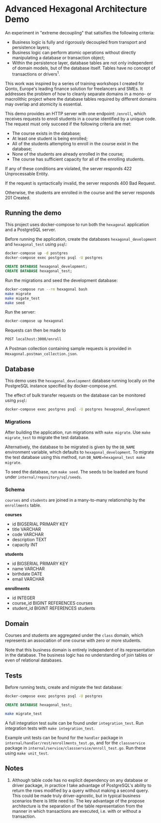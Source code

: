 # Advanced Hexagonal Architecture Demo

An experiment in "extreme decoupling" that satisifies the following criteria:
* Business logic is fully and rigorously decoupled from transport and persistence layers;
* Business logic can perform atomic operations without directly manipulating a database or transaction object;
* Within the persistence layer, database tables are not only independent of domain models, but of the database itself. Tables have no concept of transactions or drivers<sup>1</sup>.

This work was inspired by a series of training workshops I created for Qonto, Europe's leading finance solution for freelancers and SMEs. It addresses the problem of how to cleanly separate domains in a mono- or macrolithic project where the database tables required by different domains may overlap and atomicity is essential.

This demo provides an HTTP server with one endpoint: `/enroll`, which receives requests to enroll students in a course identified by a unique code. The request must only succeed if the following criteria are met:
* The course exists in the database;
* At least one student is being enrolled;
* All of the students attempting to enroll in the course exist in the database;
* None of the students are already enrolled in the course;
* The course has sufficient capacity for all of the enrolling students.

If any of these conditions are violated, the server responds 422 Unprocessable Entity.

If the request is syntactically invalid, the server responds 400 Bad Request.

Otherwise, the students are enrolled in the course and the server responds 201 Created.

## Running the demo

This project uses docker-compose to run both the `hexagonal` application and a PostgreSQL server.

Before running the application, create the databases `hexagonal_development` and `hexagonal_test` using `psql`:
```bash
docker-compose up -d postgres
docker-compose exec postgres psql -U postgres
```
```sql
CREATE DATABASE hexagonal_development;
CREATE DATABASE hexagonal_test;
```

Run the migrations and seed the development database:
```bash
docker-compose run --rm hexagonal bash
make migrate
make migate_test
make seed
```

Run the server:
```bash
docker-compose up hexagonal
```

Requests can then be made to
```bash
POST localhost:3000/enroll
```

A Postman collection containing sample requests is provided in `Hexagonal.postman_collection.json`.

## Database

This demo uses the `hexagonal_development` database running locally on the PostgreSQL instance specified by docker-compose.yml.

The effect of bulk transfer requests on the database can be monitored using `psql`:
```bash
docker-compose exec postgres psql -U postgres hexagonal_development
```

### Migrations

After building the application, run migrations with `make migrate`. Use `make migrate_test` to migrate the test database.

Alternatively, the database to be migrated is given by the `DB_NAME` environment variable, which defaults to `hexagonal_development`. To migrate the test database using this method, run `DB_NAME=hexagonal_test make migrate`.

To seed the database, run `make seed`. The seeds to be loaded are found under `internal/repository/sql/seeds`.

### Schema
`courses` and `students` are joined in a many-to-many relationship by the `enrollments` table.

**courses**
* id BIGSERIAL PRIMARY KEY
* title VARCHAR
* code VARCHAR
* description TEXT
* capacity INT

**students**
* id BIGSERIAL PRIMARY KEY
* name VARCHAR
* birthdate DATE
* email VARCHAR

**enrollments**
* id INTEGER
* course_id BIGINT REFERENCES courses
* student_id BIGINT REFERENCES students

## Domain

Courses and students are aggregated under the `class` domain, which represents an association of one course with zero or more students.

Note that this business domain is entirely independent of its representation in the database. The business logic has no understanding of join tables or even of relational databases.

## Tests
Before running tests, create and migrate the test database:
```bash
docker-compose exec postgres psql -U postgres
```
```sql
CREATE DATABASE hexagonal_test;
```
```bash
make migrate_test
```

A full integration test suite can be found under `integration_test`. Run integration tests with `make integration_test`.

Example unit tests can be found for the `handler` package in `internal/handler/rest/enrollments_test.go`, and for the `classservice` package in `internal/service/classservice/enroll_test.go`. Run these using `make unit_test`.

## Notes
1. Although table code has no explicit dependency on any database or driver package, in practice I take advantage of PostgreSQL's ability to return the rows modified by a query without making a second query. This could be made truly driver-agnostic, but in typical business scenarios there is little need to. The key advantage of the propose architecture is the separation of the table representation from the manner in which transactions are executed, i.e. with or without a transaction.